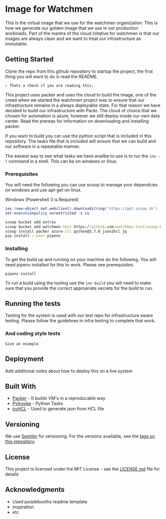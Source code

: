 # Image for Watchmen

This is the virtual image that we use for the watchmen organization. This is how we generate our golden image that we use
in our production workloads. Part of the mantra of the cloud initative for watchmen is that our images are always clean
and we want to treat our infrastructure as immutable.  

## Getting Started

Clone the repo from this github repository to startup the project, the first thing you will want to do is read the README.

```
✓ Thats a check if you are reading this.
```

This project uses packer and uses the cloud to build the image, one of the creed when we started the watchmen project was to ensure
that our infrastructure remains in a always deployable state.  For that reason we have decided to build our infrastructure with 
Packr. The cloud of choice that we chosen for automation is azure, however we still deploy inside our own data center. Read the prereqs for information on downloading and installing packer. 

If you want to build you can use the python script that is included in this repository. The tasks file that is included will ensure that we can build and our software in a repeatable manner.

The easiest way to see what tasks we have availbe to use is to run the `inv -l` command in a shell. This can be on windows or linux. 


### Prerequisites

You will need the following you can use scoop to manage your dependcies on windows and use apt-get on linux.

Windows (Powershell 3 is Required)

```powershell
iex (new-object net.webclient).downloadstring('https://get.scoop.sh')
set-executionpolicy unrestricted -s cu
```

```cmd
scoop bucket add extras
scoop bucket add watchmen-test https://github.com/watchmen-test/scoop-bucket
scoop install packer azure-cli python@3.7.0 json2hcl jq
pip install --user pipenv
```




### Installing

To get the build up and running on your machine do the following. You will need pipenv installed for this to work. Please see prerequisites.

```
pipenv install
```

To run a build using the tooling use the `inv build` you will need to make sure that you provide the correct approariate secrets for the build to run. 


## Running the tests

Testing for the system is used with our test repo for infrastructure aware testing. Please follow the guidelines in infra testing to complete that work. 


### And coding style tests



```
Give an example
```

## Deployment

Add additional notes about how to deploy this on a live system

## Built With

* [Packer](https://www.packer.io/intro/index.html) - It builds VM's in a reproducable way
* [PyInvoke](http://www.pyinvoke.org/) - Python Tasks 
* [pyHCL](https://github.com/virtuald/pyhcl) - Used to generate json from HCL file



## Versioning

We use [SemVer](http://semver.org/) for versioning. For the versions available, see the [tags on this repository](https://github.com/your/project/tags). 


## License

This project is licensed under the MIT License - see the [LICENSE.md](LICENSE.md) file for details

## Acknowledgments

* Used purplebooths readme template
* Inspiration
* etc
